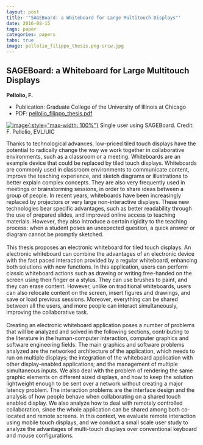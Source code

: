 ```yaml
---
layout: post
title: '"SAGEBoard: a Whiteboard for Large Multitouch Displays"'
date: 2016-08-15
tags: paper
categories: papers
tabs: true
image: pellolio_filippo_thesis.png-srcw.jpg
---
```


## SAGEBoard: a Whiteboard for Large Multitouch Displays
**Pellolio, F.**
- Publication: Graduate College of the University of Illinois at Chicago
- PDF: [pellolio_filippo_thesis.pdf](/documents/pellolio_filippo_thesis.pdf)


[![image](https://www.evl.uic.edu/output/originals/pellolio_filippo_thesis.png-srcw.jpg){:style="max-width: 100%"}](https://www.evl.uic.edu/output/originals/pellolio_filippo_thesis.png-srcw.jpg)
Single user using SAGEBoard.
Credit: F. Pellolio, EVL/UIC

Thanks to technological advances, low-priced tiled touch displays have the potential to radically change the way we work together in collaborative environments, such as a classroom or a meeting. Whiteboards are an example device that could be replaced by tiled touch displays. Whiteboards are commonly used in classroom environments to communicate content, improve the teaching experience, and sketch diagrams or illustrations to better explain complex concepts. They are also very frequently used in meetings or brainstorming sessions, in order to share ideas between a group of people. In recent years, whiteboards have been increasingly replaced by projectors or very large non-interactive displays. These new technologies bear specific advantages, such as better readability through the use of prepared slides, and improved online access to teaching materials. However, they also introduce a certain rigidity to the teaching process: when a student poses an unexpected question, a quick answer or diagram cannot be promptly sketched.<br><br>
This thesis proposes an electronic whiteboard for tiled touch displays. An electronic whiteboard can combine the advantages of an electronic device with the fast paced interaction provided by a regular whiteboard, enhancing both solutions with new functions. In this application, users can perform classic whiteboard actions such as drawing or writing free-handed on the screen using their finger or a stylus. They can use brushes to paint, and they can erase content. However, unlike on traditional whiteboards, users can also relocate content on the screen, insert figures and drawings, and save or load previous sessions. Moreover, everything can be shared between all the users, and more people can interact simultaneously, improving the collaborative task.<br><br>
Creating an electronic whiteboard application poses a number of problems that will be analyzed and solved in the following sections, contributing to the literature in the human-computer interaction, computer graphics and software engineering fields. The main graphics and software problems analyzed are the networked architecture of the application, which needs to run on multiple displays; the integration of the whiteboard application with other display-enabled applications; and the management of multiple simultaneous inputs. We also deal with the problem of rendering the same graphic elements on different sized displays, and how
to keep the solution lightweight enough to be sent over a network without creating a major latency problem. The interaction problems are the interface design and the analysis of how people behave when collaborating on a shared touch enabled display. We also analyze how to deal with remotely controlled collaboration, since the whole application can be shared among both co-located and remote screens. In this context, we evaluate remote interaction using mobile touch displays, and we conduct a small scale user study to analyze the advantages of multi-touch displays over conventional keyboard and mouse configurations.